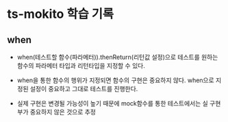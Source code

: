 # ts-mokito 학습 기록

## when

- when(테스트할 함수(파라메터)).thenReturn(리턴값 설정)으로 테스트를 원하는 함수의 파라메터 타입과 리턴타입을 지정할 수 있다.

- when을 통한 함수의 행위가 지정되면 함수의 구현은 중요하지 않다. when으로 지정된 설정이 중요하고 그대로 테스트를 진행한다.

- 실제 구현은 변경될 가능성이 높기 때문에 mock함수를 통한 테스트에서는 실 구현부가 중요하지 않은 것으로 추정
